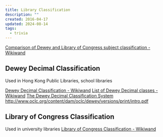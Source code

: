 ```yaml
---
title: Library Classification
description: ""
created: 2016-04-17
updated: 2024-08-14
tags:
  - trivia
---
```


[Comparison of Dewey and Library of Congress subject classification - Wikiwand](https://omni.wikiwand.com/en/Comparison_of_Dewey_and_Library_of_Congress_subject_classification)

## Dewey Decimal Classification

Used in Hong Kong Public Libraries, school libraries

[Dewey Decimal Classification - Wikiwand](https://omni.wikiwand.com/en/Dewey_Decimal_Classification)
[List of Dewey Decimal classes - Wikiwand](https://omni.wikiwand.com/en/List_of_Dewey_Decimal_classes)
[The Dewey Decimal Classification System](http://mypages.iit.edu/~smart/halsey/lesson1.htm)
http://www.oclc.org/content/dam/oclc/dewey/versions/print/intro.pdf

## Library of Congress Classification

Used in university libraries
[Library of Congress Classification - Wikiwand](https://omni.wikiwand.com/en/Library_of_Congress_Classification)
